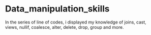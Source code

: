 # Data_manipulation_skills
In the series of line of codes, i displayed my knowledge of joins, cast, views, nullif, coalesce, alter, delete, drop, group and more.

